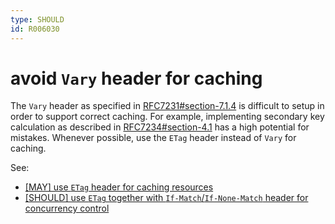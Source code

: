 ```yaml
---
type: SHOULD
id: R006030
---
```


# avoid `Vary` header for caching

The `Vary` header as specified in [RFC7231#section-7.1.4](https://tools.ietf.org/html/rfc7231#section-7.1.4) is difficult to setup in order to support correct caching. For example, implementing secondary key calculation as described in [RFC7234#section-4.1](https://tools.ietf.org/html/rfc7234#section-4.1) has a high potential for mistakes. Whenever possible, use the `ETag` header instead of `Vary` for caching. 

See: 
- [[MAY] use `ETag` header for caching resources](./5010_may-use-etag-header-for-caching-resources.md)
- [[SHOULD] use `ETag` together with `If-Match`/`If-None-Match` header for concurrency control](./5020_should-use-etag-together-with-if-match-if-none-match-header-for-concurrrency-control.md) 